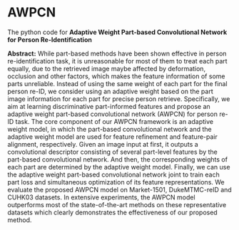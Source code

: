 # AWPCN
The python code for **Adaptive Weight Part-based Convolutional Network for Person Re-Identification**

**Abstract:** While part-based methods have been shown effective in person re-identification
task, it is unreasonable for most of them to treat each part equally, due to the retrieved
image maybe affected by deformation, occlusion and other factors, which makes the feature
information of some parts unreliable. Instead of using the same weight of each part
for the final person re-ID, we consider using an adaptive weight based on the part image
information for each part for precise person retrieve. Specifically, we aim at learning discriminative
part-informed features and propose an adaptive weight part-based convolutional
network (AWPCN) for person re-ID task. The core component of our AWPCN framework
is an adaptive weight model, in which the part-based convolutional network and the adaptive
weight model are used for feature refinement and feature-pair alignment, respectively.
Given an image input at first, it outputs a convolutional descriptor consisting of several
part-level features by the part-based convolutional network. And then, the corresponding
weights of each part are determined by the adaptive weight model. Finally, we can use the
adaptive weight part-based convolutional network joint to train each part loss and simultaneous
optimization of its feature representations. We evaluate the proposed AWPCN model
on Market-1501, DukeMTMC-reID and CUHK03 datasets. In extensive experiments, the
AWPCN model outperforms most of the state-of-the-art methods on these representative
datasets which clearly demonstrates the effectiveness of our proposed method.

